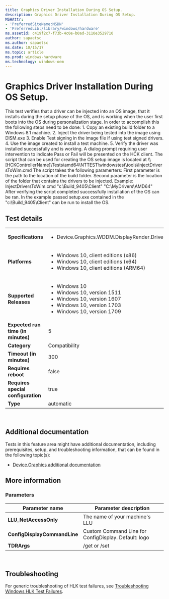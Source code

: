 ```yaml
---
title: Graphics Driver Installation During OS Setup.
description: Graphics Driver Installation During OS Setup.
MSHAttr:
- 'PreferredSiteName:MSDN'
- 'PreferredLib:/library/windows/hardware'
ms.assetid: c419f2c7-f73b-4c0e-b0ad-3110e3529710
author: sapaetsc
ms.author: sapaetsc
ms.date: 10/15/17
ms.topic: article
ms.prod: windows-hardware
ms.technology: windows-oem
---
```


# <span id="p_hlk_test.6a899432-c2bd-42a7-8afe-1cbebee7aec2"></span>Graphics Driver Installation During OS Setup.


This test verifies that a driver can be injected into an OS image, that it installs during the setup phase of the OS, and is working when the user first boots into the OS during personalization stage. In order to accomplish this the following steps need to be done: 1. Copy an existing build folder to a Windows 8.1 machine. 2. Inject the driver being tested into the image using DISM.exe 3. Enable Test signing in the image file if using test signed drivers. 4. Use the image created to install a test machine. 5. Verify the driver was installed successfully and is working. A dialog prompt requiring user intervention to indicate Pass or Fail will be presented on the HCK client. The script that can be used for creating the OS setup image is located at \\\\\[HCKControllerName\]\\Tests\\amd64\\NTTEST\\windowstest\\tools\\InjectDriversToWim.cmd The script takes the following paramerters: First parameter is the path to the location of the build folder. Second parameter is the location of the folder that contains the drivers to be injected. Example: InjectDriversToWim.cmd "c:\\Build\_9405\\Client" "C:\\MyDrivers\\AMD64" After verifying the script completed successfully installation of the OS can be ran. In the example passed setup.exe contained in the "c:\\Build\_9405\\Client" can be run to install the OS.

## Test details
|||
|---|---|
| **Specifications**  | <ul><li>Device.Graphics.WDDM.DisplayRender.DriverSetupCompatible</li></ul> |  
| **Platforms**   | <ul><li>Windows 10, client editions (x86)</li><li>Windows 10, client editions (x64)</li><li>Windows 10, client editions (ARM64)</li></ul> |
| **Supported Releases** | <ul><li>Windows 10</li><li>Windows 10, version 1511</li><li>Windows 10, version 1607</li><li>Windows 10, version 1703</li><li>Windows 10, version 1709</li></ul> |
|**Expected run time (in minutes)**| 5 |
|**Category**| Compatibility |
|**Timeout (in minutes)**| 300 |
|**Requires reboot**| false |
|**Requires special configuration**| true |
|**Type**| automatic |

 

## <span id="Additional_documentation"></span><span id="additional_documentation"></span><span id="ADDITIONAL_DOCUMENTATION"></span>Additional documentation


Tests in this feature area might have additional documentation, including prerequisites, setup, and troubleshooting information, that can be found in the following topic(s):

-   [Device.Graphics additional documentation](device-graphics-additional-documentation.md)

## <span id="More_information"></span><span id="more_information"></span><span id="MORE_INFORMATION"></span>More information


### <span id="Parameters"></span><span id="parameters"></span><span id="PARAMETERS"></span>Parameters

| Parameter name               | Parameter description                                |
|------------------------------|------------------------------------------------------|
| **LLU\_NetAccessOnly**       | The name of your machine's LLU                       |
| **ConfigDisplayCommandLine** | Custom Command Line for ConfigDisplay. Default: logo |
| **TDRArgs**                  | /get or /set                                         |

 

## <span id="Troubleshooting"></span><span id="troubleshooting"></span><span id="TROUBLESHOOTING"></span>Troubleshooting


For generic troubleshooting of HLK test failures, see [Troubleshooting Windows HLK Test Failures](..\user\troubleshooting-windows-hlk-test-failures.md).

 

 






